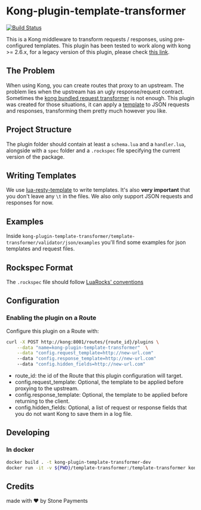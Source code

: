 # Kong-plugin-template-transformer

[![Build Status](https://travis-ci.org/stone-payments/kong-plugin-template-transformer.svg?branch=master)](https://travis-ci.org/stone-payments/kong-plugin-template-transformer)

This is a Kong middleware to transform requests / responses, using pre-configured templates. This plugin has been tested to work along with kong >= 2.6.x, for a legacy version of this plugin, please check [this link](https://github.com/stone-payments/kong-plugin-template-transformer/tree/legacy/v0).

## The Problem

When using Kong, you can create routes that proxy to an upstream. The problem lies when the upstream has an ugly response/request contract. Sometimes the [kong bundled request transformer](https://docs.konghq.com/hub/kong-inc/request-transformer/) is not enough. This plugin was created for those situations, it can apply a [template](https://github.com/bungle/lua-resty-template) to JSON requests and responses, transforming them pretty much however you like.

## Project Structure

The plugin folder should contain at least a `schema.lua` and a `handler.lua`, alongside with a `spec` folder and a `.rockspec` file specifying the current version of the package.

## Writing Templates

We use [lua-resty-template](https://github.com/bungle/lua-resty-template) to write templates. It's also **very important** that you don't leave any `\t` in the files. We also only support JSON requests and responses for now.

## Examples

Inside `kong-plugin-template-transformer/template-transformer/validator/json/examples` you'll find some examples for json templates and request files.

## Rockspec Format

The `.rockspec` file should follow [LuaRocks' conventions](https://github.com/luarocks/luarocks/wiki/Rockspec-format)

## Configuration

### Enabling the plugin on a Route

Configure this plugin on a Route with:

```bash
curl -X POST http://kong:8001/routes/{route_id}/plugins \
    --data "name=kong-plugin-template-transformer"  \
    --data "config.request_template=http://new-url.com"
    --data "config.response_template=http://new-url.com"
    --data "config.hidden_fields=http://new-url.com"
```

- route_id: the id of the Route that this plugin configuration will target.
- config.request_template: Optional, the template to be applied before proxying to the upstream.
- config.response_template: Optional, the template to be applied before returning to the client.
- config.hidden_fields: Optional, a list of request or response fields that you do not want Kong to save them in a log file.

## Developing

### In docker

```bash
docker build . -t kong-plugin-template-transformer-dev
docker run -it -v ${PWD}/template-transformer:/template-transformer kong-plugin-template-transformer-dev bash
```

## Credits

made with :heart: by Stone Payments

